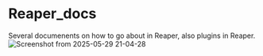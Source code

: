 # Reaper_docs

Several documenents on how to go about in Reaper, also plugins in Reaper.
![Screenshot from 2025-05-29 21-04-28](https://github.com/user-attachments/assets/cc69f163-0c14-4f20-9f90-72d78b2d5ce5)
